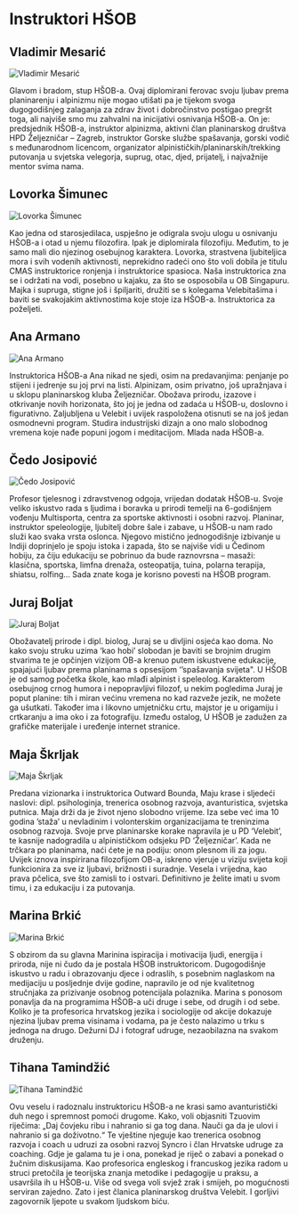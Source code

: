 # Instruktori HŠOB

## Vladimir Mesarić

![Vladimir Mesarić](/assets/instructors/vladimir-mesaric.jpg)

Glavom i bradom, stup HŠOB-a. Ovaj diplomirani ferovac svoju ljubav prema planinarenju i alpinizmu nije mogao utišati pa je tijekom svoga dugogodišnjeg zalaganja za zdrav život i dobročinstvo postigao pregršt toga, ali najviše smo mu zahvalni na inicijativi osnivanja HŠOB-a. On je: predsjednik HŠOB-a, instruktor alpinizma, aktivni član planinarskog društva HPD Željezničar – Zagreb, instruktor Gorske službe spašavanja, gorski vodič s međunarodnom licencom, organizator alpinističkih/planinarskih/trekking putovanja u svjetska velegorja, suprug, otac, djed, prijatelj, i najvažnije mentor svima nama.

## Lovorka Šimunec

![Lovorka Šimunec](/assets/instructors/lovorka-simunec.jpg)

Kao jedna od starosjedilaca, uspješno je odigrala svoju ulogu u osnivanju HŠOB-a i otad u njemu filozofira. Ipak je diplomirala filozofiju. Međutim, to je samo mali dio njezinog osebujnog karaktera. Lovorka, strastvena ljubiteljica mora i svih vodenih aktivnosti, neprekidno radeći ono što voli dobila je titulu CMAS instruktorice ronjenja i instruktorice spasioca. Naša instruktorica zna se i održati na vodi, posebno u kajaku, za što se osposobila u OB Singapuru. Majka i supruga, stigne još i špiljariti, družiti se s kolegama Velebitašima i baviti se svakojakim aktivnostima koje stoje iza HŠOB-a. Instruktorica za poželjeti.

## Ana Armano

![Ana Armano](/assets/instructors/ana-armano.jpg)

Instruktorica HŠOB-a Ana nikad ne sjedi, osim na predavanjima: penjanje po stijeni i jedrenje su joj prvi na listi. Alpinizam, osim privatno, još upražnjava i u sklopu planinarskog kluba Željezničar. Obožava prirodu, izazove i otkrivanje novih horizonata, što joj je jedna od zadaća u HŠOB-u, doslovno i figurativno. Zaljubljena u Velebit i uvijek raspoložena otisnuti se na još jedan osmodnevni program. Studira industrijski dizajn a ono malo slobodnog vremena koje nađe popuni jogom i meditacijom. Mlada nada HŠOB-a.

## Čedo Josipović

![Čedo Josipović](/assets/instructors/cedo-josipovic.jpg)

Profesor tjelesnog i zdravstvenog odgoja, vrijedan dodatak HŠOB-u. Svoje veliko iskustvo rada s ljudima i boravka u prirodi temelji na 6-godišnjem vođenju Multisporta, centra za sportske aktivnosti i osobni razvoj. Planinar, instruktor speleologije, ljubitelj dobre šale i zabave, u HŠOB-u nam rado služi kao svaka vrsta oslonca. Njegovo mistično jednogodišnje izbivanje u Indiji doprinjelo je spoju istoka i zapada, što se najviše vidi u Čedinom hobiju, za čiju edukaciju se pobrinuo da bude raznovrsna – masaži: klasična, sportska, limfna drenaža, osteopatija, tuina, polarna terapija, shiatsu, rolfing… Sada znate koga je korisno povesti na HŠOB program.

## Juraj Boljat

![Juraj Boljat](/assets/instructors/juraj-boljat.jpg)

Obožavatelj prirode i dipl. biolog, Juraj se u divljini osjeća kao doma. No kako svoju struku uzima ‘kao hobi’ slobodan je baviti se brojnim drugim stvarima te je opčinjen vizijom OB-a krenuo putem iskustvene edukacije, spajajući ljubav prema planinama s opsesijom ‘’spašavanja svijeta". U HŠOB je od samog početka škole, kao mlađi alpinist i speleolog. Karakterom osebujnog crnog humora i nepopravljivi filozof, u nekim pogledima Juraj je poput planine: tih i miran većinu vremena no kad razveže jezik, ne možete ga ušutkati. Također ima i likovno umjetničku crtu, majstor je u origamiju i crtkaranju a ima oko i za fotografiju. Između ostalog, U HŠOB je zadužen za grafičke materijale i uređenje internet stranice.

## Maja Škrljak

![Maja Škrljak](/assets/instructors/maja-skrljak.jpg)

Predana vizionarka i instruktorica Outward Bounda, Maju krase i sljedeći naslovi: dipl. psihologinja, trenerica osobnog razvoja, avanturistica, svjetska putnica. Maja drži da je život njeno slobodno vrijeme. Iza sebe već ima 10 godina ’staža’ u nevladinim i volonterskim organizacijama te treninzima osobnog razvoja. Svoje prve planinarske korake napravila je u PD ‘Velebit’, te kasnije nadogradila u alpinističkom odsjeku PD ‘Željezničar’. Kada ne trčkara po planinama, naći ćete je na podiju: onom plesnom ili za jogu. Uvijek iznova inspirirana filozofijom OB-a, iskreno vjeruje u viziju svijeta koji funkcionira za sve iz ljubavi, brižnosti i suradnje. Vesela i vrijedna, kao prava pčelica, sve što zamisli to i ostvari. Definitivno je želite imati u svom timu, i za edukaciju i za putovanja.

## Marina Brkić

![Marina Brkić](/assets/instructors/marina-brkic.jpg)

S obzirom da su glavna Marinina ispiracija i motivacija ljudi, energija i priroda, nije ni čudo da je postala HŠOB instruktoricom. Dugogodišnje iskustvo u radu i obrazovanju djece i odraslih, s posebnim naglaskom na medijaciju u posljednje dvije godine, napravilo je od nje kvalitetnog stručnjaka za prizivanje osobnog potencijala polaznika. Marina s ponosom ponavlja da na programima HŠOB-a uči druge i sebe, od drugih i od sebe. Koliko je ta profesorica hrvatskog jezika i sociologije od akcije dokazuje njezina ljubav prema visinama i vodama, pa je često nalazimo u trku s jednoga na drugo. Dežurni DJ i fotograf udruge, nezaobilazna na svakom druženju.

## Tihana Tamindžić

![Tihana Tamindžić](/assets/instructors/tihana-tamindzic.jpg)

Ovu veselu i radoznalu instruktoricu HŠOB-a ne krasi samo avanturistički duh nego i spremnost pomoći drugome. Kako, voli objasniti Tzuovim riječima: „Daj čovjeku ribu i nahranio si ga tog dana. Nauči ga da je ulovi i nahranio si ga doživotno.“ Te vještine njeguje kao trenerica osobnog razvoja i coach u udruzi za osobni razvoj Syncro i član Hrvatske udruge za coaching. Gdje je galama tu je i ona, ponekad je riječ o zabavi a ponekad o žučnim diskusijama. Kao profesorica engleskog i francuskog jezika radom u struci pretočila je teorijska znanja metodike i pedagogije u praksu, a usavršila ih u HŠOB-u. Više od svega voli svjež zrak i smijeh, po mogućnosti serviran zajedno. Zato i jest članica planinarskog društva Velebit. I gorljivi zagovornik ljepote u svakom ljudskom biću.
